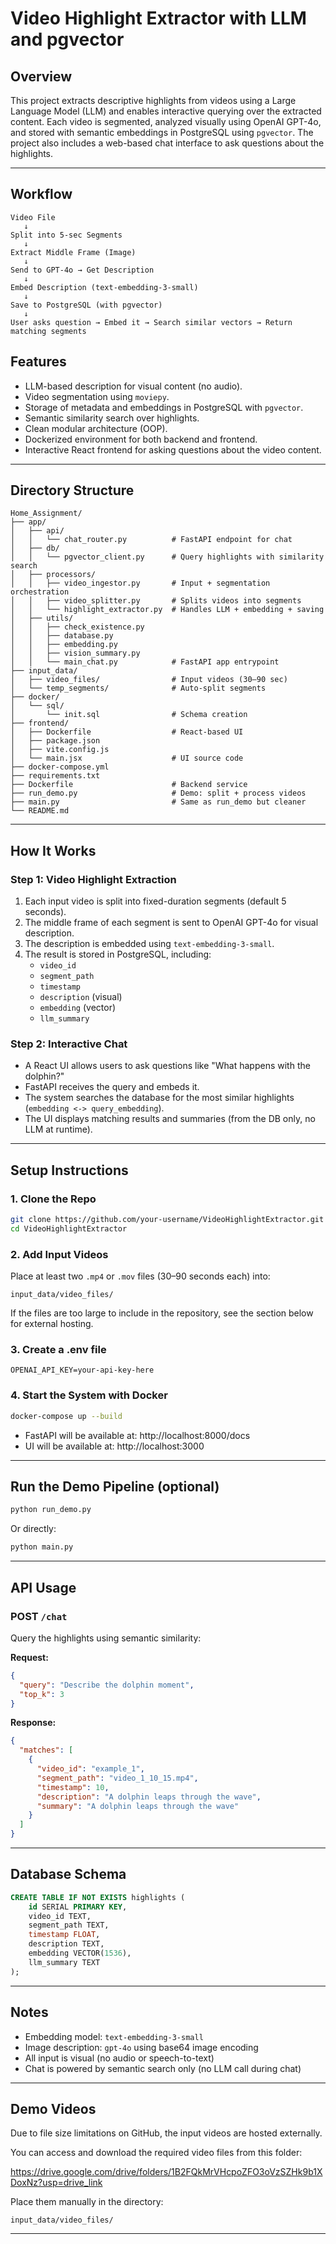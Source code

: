 
# Video Highlight Extractor with LLM and pgvector

## Overview
This project extracts descriptive highlights from videos using a Large Language Model (LLM) and enables interactive querying over the extracted content. Each video is segmented, analyzed visually using OpenAI GPT-4o, and stored with semantic embeddings in PostgreSQL using `pgvector`. The project also includes a web-based chat interface to ask questions about the highlights.

---

## Workflow

```mermaid
Video File
   ↓
Split into 5-sec Segments
   ↓
Extract Middle Frame (Image)
   ↓
Send to GPT-4o → Get Description
   ↓
Embed Description (text-embedding-3-small)
   ↓
Save to PostgreSQL (with pgvector)
   ↓
User asks question → Embed it → Search similar vectors → Return matching segments
```

## Features

- LLM-based description for visual content (no audio).
- Video segmentation using `moviepy`.
- Storage of metadata and embeddings in PostgreSQL with `pgvector`.
- Semantic similarity search over highlights.
- Clean modular architecture (OOP).
- Dockerized environment for both backend and frontend.
- Interactive React frontend for asking questions about the video content.

---

## Directory Structure

```
Home_Assignment/
├── app/
│   ├── api/
│   │   └── chat_router.py          # FastAPI endpoint for chat
│   ├── db/
│   │   └── pgvector_client.py      # Query highlights with similarity search
│   ├── processors/
│   │   ├── video_ingestor.py       # Input + segmentation orchestration
│   │   ├── video_splitter.py       # Splits videos into segments
│   │   └── highlight_extractor.py  # Handles LLM + embedding + saving
│   ├── utils/
│   │   ├── check_existence.py
│   │   ├── database.py
│   │   ├── embedding.py
│   │   ├── vision_summary.py
│   │   └── main_chat.py            # FastAPI app entrypoint
├── input_data/
│   ├── video_files/                # Input videos (30–90 sec)
│   └── temp_segments/              # Auto-split segments
├── docker/
│   └── sql/
│       └── init.sql                # Schema creation
├── frontend/
│   ├── Dockerfile                  # React-based UI
│   ├── package.json
│   ├── vite.config.js
│   └── main.jsx                    # UI source code
├── docker-compose.yml
├── requirements.txt
├── Dockerfile                      # Backend service
├── run_demo.py                     # Demo: split + process videos
├── main.py                         # Same as run_demo but cleaner
└── README.md
```

---

## How It Works

### Step 1: Video Highlight Extraction
1. Each input video is split into fixed-duration segments (default 5 seconds).
2. The middle frame of each segment is sent to OpenAI GPT-4o for visual description.
3. The description is embedded using `text-embedding-3-small`.
4. The result is stored in PostgreSQL, including:
   - `video_id`
   - `segment_path`
   - `timestamp`
   - `description` (visual)
   - `embedding` (vector)
   - `llm_summary`

### Step 2: Interactive Chat
- A React UI allows users to ask questions like "What happens with the dolphin?"
- FastAPI receives the query and embeds it.
- The system searches the database for the most similar highlights (`embedding <-> query_embedding`).
- The UI displays matching results and summaries (from the DB only, no LLM at runtime).

---

## Setup Instructions

### 1. Clone the Repo
```bash
git clone https://github.com/your-username/VideoHighlightExtractor.git
cd VideoHighlightExtractor
```

### 2. Add Input Videos
Place at least two `.mp4` or `.mov` files (30–90 seconds each) into:
```
input_data/video_files/
```

If the files are too large to include in the repository, see the section below for external hosting.

### 3. Create a .env file
```env
OPENAI_API_KEY=your-api-key-here
```

### 4. Start the System with Docker
```bash
docker-compose up --build
```

- FastAPI will be available at: http://localhost:8000/docs
- UI will be available at: http://localhost:3000

---

## Run the Demo Pipeline (optional)
```bash
python run_demo.py
```

Or directly:
```bash
python main.py
```

---

## API Usage

### POST `/chat`

Query the highlights using semantic similarity:

**Request:**
```json
{
  "query": "Describe the dolphin moment",
  "top_k": 3
}
```

**Response:**
```json
{
  "matches": [
    {
      "video_id": "example_1",
      "segment_path": "video_1_10_15.mp4",
      "timestamp": 10,
      "description": "A dolphin leaps through the wave",
      "summary": "A dolphin leaps through the wave"
    }
  ]
}
```

---

## Database Schema

```sql
CREATE TABLE IF NOT EXISTS highlights (
    id SERIAL PRIMARY KEY,
    video_id TEXT,
    segment_path TEXT,
    timestamp FLOAT,
    description TEXT,
    embedding VECTOR(1536),
    llm_summary TEXT
);
```

---

## Notes

- Embedding model: `text-embedding-3-small`
- Image description: `gpt-4o` using base64 image encoding
- All input is visual (no audio or speech-to-text)
- Chat is powered by semantic search only (no LLM call during chat)

---

## Demo Videos

Due to file size limitations on GitHub, the input videos are hosted externally.

You can access and download the required video files from this folder:

https://drive.google.com/drive/folders/1B2FQkMrVHcpoZFO3oVzSZHk9b1XDoxNz?usp=drive_link

Place them manually in the directory:

```
input_data/video_files/
```

---

